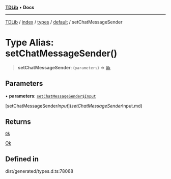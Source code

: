 [**TDLib**](../../../../../../README.md) • **Docs**

***

[TDLib](../../../../../../modules.md) / [index](../../../../../README.md) / [types](../../../README.md) / [default](../README.md) / setChatMessageSender

# Type Alias: setChatMessageSender()

> **setChatMessageSender**: (`parameters`) => [`Ok`](Ok.md)

## Parameters

• **parameters**: [`setChatMessageSender$Input`](setChatMessageSender$Input.md)

[setChatMessageSender$Input](setChatMessageSender$Input.md)

## Returns

[`Ok`](Ok.md)

[Ok](Ok.md)

## Defined in

dist/generated/types.d.ts:78068
